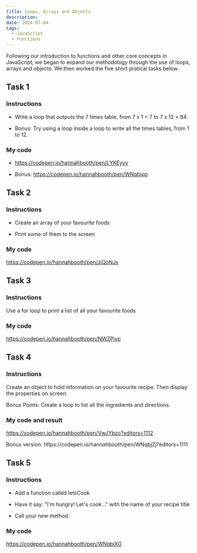 ```yaml
---
title: Loops, Arrays and Objects
description: 
date: 2024-07-04
tags:
  - JavaScript
  - Functions
---
```


Following our introduction to functions and other core concepts in JavaScript, we began to expand our methodology through the use of loops, arrays and objects. We then worked the five short pratical tasks below.

<h2>Task 1</h2>
<h3>Instructions</h3>
<ul>
  <li><p>Write a loop that outputs the 7 times table, from 7 x 1 = 7 to 7 x 12 = 84</p></li>
  <li><p>Bonus: Try using a loop inside a loop to write all the times tables, from 1 to 12.</p></li>
</ul>
<h3>My code</h3>
<ul>
  <li><a href="https://codepen.io/hannahbooth/pen/LYKEyyv" target="_blank">https://codepen.io/hannahbooth/pen/LYKEyyv</a></li>
  <li><p>Bonus: <a href="https://codepen.io/hannahbooth/pen/WNqbjpp" target="_blank">https://codepen.io/hannahbooth/pen/WNqbjpp</a></p></li>
</ul>


<h2>Task 2</h2>
<h3>Instructions</h3>
<ul>
  <li><p>Create an array of your favourite foods</p></li>
  <li><p>Print some of them to the screen</p></li>
</ul>

<h3>My code</h3>

<a href="https://codepen.io/hannahbooth/pen/JjQoNJx" target="_blank">https://codepen.io/hannahbooth/pen/JjQoNJx</a>

<h2>Task 3</h2>
<h3>Instructions</h3>
<p>Use a for loop to print a list of all your favourite foods</p>

<h3>My code</h3>

<a href="https://codepen.io/hannahbooth/pen/NWZPjvp" target="_blank">https://codepen.io/hannahbooth/pen/NWZPjvp</a>


<h2>Task 4</h2>
<h3>Instructions</h3>
<p>Create an object to hold information on your favourite recipe. Then display the properties on screen.</p>
<p>Bonus Points: Create a loop to list all the ingredients and directions.</p>
<h3>My code and result</h3>

<a href="https://codepen.io/hannahbooth/pen/VwJYbzo?editors=1112" target="_blank">https://codepen.io/hannahbooth/pen/VwJYbzo?editors=1112</a>
<p>Bonus version: <a href="https://codepen.io/hannahbooth/pen/WNqbjZj?editors=1111" target="_blank"></a>https://codepen.io/hannahbooth/pen/WNqbjZj?editors=1111</p>

<h2>Task 5</h2>
<h3>Instructions</h3>
<ul>
  <li><p>Add a function called letsCook</p></li>
  <li><p>Have it say: "I'm hungry! Let's cook..." with the name of your recipe title.</p></li>
  <li><p>Call your new method.</p></li>
</ul>
<h3>My code</h3>
<a href="https://codepen.io/hannahbooth/pen/WNqbjXO" target="_blank">https://codepen.io/hannahbooth/pen/WNqbjXO</a>